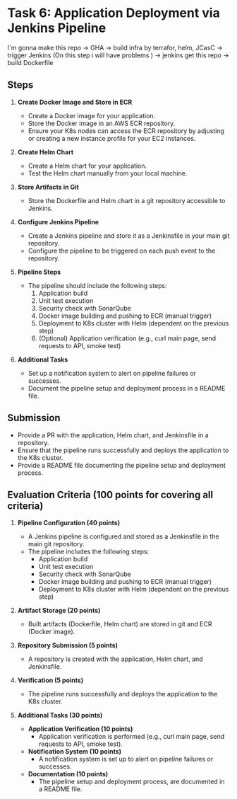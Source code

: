 # Task 6: Application Deployment via Jenkins Pipeline
I`m gonna make this repo -> GHA -> build infra by terrafor, helm, JCasC -> trigger Jenkins (On this step i will have problems ) -> jenkins get this repo -> build Dockerfile
## Steps

1. **Create Docker Image and Store in ECR**

   - Create a Docker image for your application.
   - Store the Docker image in an AWS ECR repository.
   - Ensure your K8s nodes can access the ECR repository by adjusting or creating a new instance profile for your EC2 instances.

2. **Create Helm Chart**

   - Create a Helm chart for your application.
   - Test the Helm chart manually from your local machine.

3. **Store Artifacts in Git**

   - Store the Dockerfile and Helm chart in a git repository accessible to Jenkins.

4. **Configure Jenkins Pipeline**

   - Create a Jenkins pipeline and store it as a Jenkinsfile in your main git repository.
   - Configure the pipeline to be triggered on each push event to the repository.

5. **Pipeline Steps**

   - The pipeline should include the following steps:
     1. Application build
     2. Unit test execution
     3. Security check with SonarQube
     4. Docker image building and pushing to ECR (manual trigger)
     5. Deployment to K8s cluster with Helm (dependent on the previous step)
     6. (Optional) Application verification (e.g., curl main page, send requests to API, smoke test)

6. **Additional Tasks**
   - Set up a notification system to alert on pipeline failures or successes.
   - Document the pipeline setup and deployment process in a README file.

## Submission

- Provide a PR with the application, Helm chart, and Jenkinsfile in a repository.
- Ensure that the pipeline runs successfully and deploys the application to the K8s cluster.
- Provide a README file documenting the pipeline setup and deployment process.

## Evaluation Criteria (100 points for covering all criteria)

1. **Pipeline Configuration (40 points)**

   - A Jenkins pipeline is configured and stored as a Jenkinsfile in the main git repository.
   - The pipeline includes the following steps:
     - Application build
     - Unit test execution
     - Security check with SonarQube
     - Docker image building and pushing to ECR (manual trigger)
     - Deployment to K8s cluster with Helm (dependent on the previous step)

2. **Artifact Storage (20 points)**

   - Built artifacts (Dockerfile, Helm chart) are stored in git and ECR (Docker image).

3. **Repository Submission (5 points)**

   - A repository is created with the application, Helm chart, and Jenkinsfile.

4. **Verification (5 points)**

   - The pipeline runs successfully and deploys the application to the K8s cluster.

5. **Additional Tasks (30 points)**
   - **Application Verification (10 points)**
     - Application verification is performed (e.g., curl main page, send requests to API, smoke test).
   - **Notification System (10 points)**
     - A notification system is set up to alert on pipeline failures or successes.
   - **Documentation (10 points)**
     - The pipeline setup and deployment process, are documented in a README file.